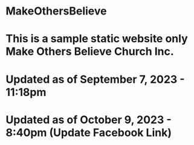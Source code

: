 # MakeOthersBelieve 
# This is a sample static website only Make Others Believe Church Inc.
# Updated as of September 7, 2023 - 11:18pm
# Updated as of October 9, 2023 - 8:40pm (Update Facebook Link)
